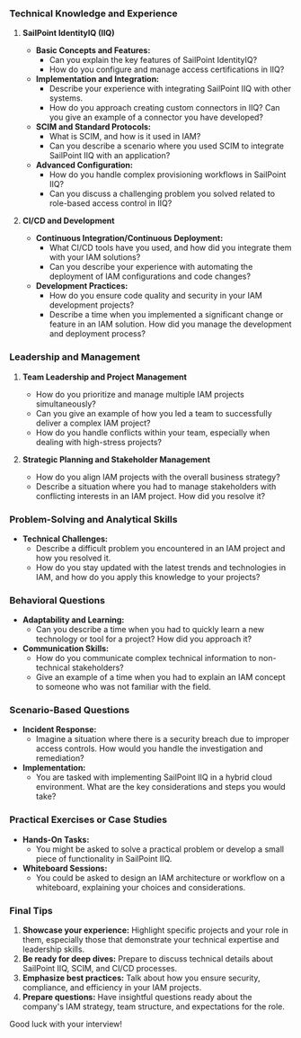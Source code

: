 ### Technical Knowledge and Experience

1. **SailPoint IdentityIQ (IIQ)**
   - **Basic Concepts and Features:**
     - Can you explain the key features of SailPoint IdentityIQ?
     - How do you configure and manage access certifications in IIQ?
   - **Implementation and Integration:**
     - Describe your experience with integrating SailPoint IIQ with other systems.
     - How do you approach creating custom connectors in IIQ? Can you give an example of a connector you have developed?
   - **SCIM and Standard Protocols:**
     - What is SCIM, and how is it used in IAM?
     - Can you describe a scenario where you used SCIM to integrate SailPoint IIQ with an application?
   - **Advanced Configuration:**
     - How do you handle complex provisioning workflows in SailPoint IIQ?
     - Can you discuss a challenging problem you solved related to role-based access control in IIQ?

2. **CI/CD and Development**
   - **Continuous Integration/Continuous Deployment:**
     - What CI/CD tools have you used, and how did you integrate them with your IAM solutions?
     - Can you describe your experience with automating the deployment of IAM configurations and code changes?
   - **Development Practices:**
     - How do you ensure code quality and security in your IAM development projects?
     - Describe a time when you implemented a significant change or feature in an IAM solution. How did you manage the development and deployment process?

### Leadership and Management

1. **Team Leadership and Project Management**
   - How do you prioritize and manage multiple IAM projects simultaneously?
   - Can you give an example of how you led a team to successfully deliver a complex IAM project?
   - How do you handle conflicts within your team, especially when dealing with high-stress projects?

2. **Strategic Planning and Stakeholder Management**
   - How do you align IAM projects with the overall business strategy?
   - Describe a situation where you had to manage stakeholders with conflicting interests in an IAM project. How did you resolve it?

### Problem-Solving and Analytical Skills

- **Technical Challenges:**
  - Describe a difficult problem you encountered in an IAM project and how you resolved it.
  - How do you stay updated with the latest trends and technologies in IAM, and how do you apply this knowledge to your projects?

### Behavioral Questions

- **Adaptability and Learning:**
  - Can you describe a time when you had to quickly learn a new technology or tool for a project? How did you approach it?
- **Communication Skills:**
  - How do you communicate complex technical information to non-technical stakeholders?
  - Give an example of a time when you had to explain an IAM concept to someone who was not familiar with the field.

### Scenario-Based Questions

- **Incident Response:**
  - Imagine a situation where there is a security breach due to improper access controls. How would you handle the investigation and remediation?
- **Implementation:**
  - You are tasked with implementing SailPoint IIQ in a hybrid cloud environment. What are the key considerations and steps you would take?

### Practical Exercises or Case Studies

- **Hands-On Tasks:**
  - You might be asked to solve a practical problem or develop a small piece of functionality in SailPoint IIQ.
- **Whiteboard Sessions:**
  - You could be asked to design an IAM architecture or workflow on a whiteboard, explaining your choices and considerations.

### Final Tips

1. **Showcase your experience:** Highlight specific projects and your role in them, especially those that demonstrate your technical expertise and leadership skills.
2. **Be ready for deep dives:** Prepare to discuss technical details about SailPoint IIQ, SCIM, and CI/CD processes.
3. **Emphasize best practices:** Talk about how you ensure security, compliance, and efficiency in your IAM projects.
4. **Prepare questions:** Have insightful questions ready about the company's IAM strategy, team structure, and expectations for the role.

Good luck with your interview!
